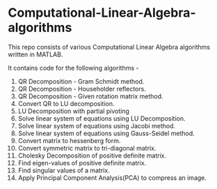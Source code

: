 # Computational-Linear-Algebra-algorithms
This repo consists of various Computational Linear Algebra algorithms written in MATLAB.

It contains code for the following algorithms - 
1. QR Decomposition - Gram Schmidt method.
2. QR Decomposition - Householder reflectors.
3. QR Decomposition - Given rotation matrix method.
4. Convert QR to LU decomposition.
5. LU Decomposition with partial pivoting
6. Solve linear system of equations using LU Decomposition.
7. Solve linear system of equations using Jacobi method.
8. Solve linear system of equations using Gauss-Seidel method.
9. Convert matrix to hessenberg form.
10. Convert symmetric matrix to tri-diagonal matrix.
11. Cholesky Decomposition of positive definite matrix.
12. Find eigen-values of positive definite matrix.
13. Find singular values of a matrix.
14. Apply Principal Component Analysis(PCA) to compress an image.
